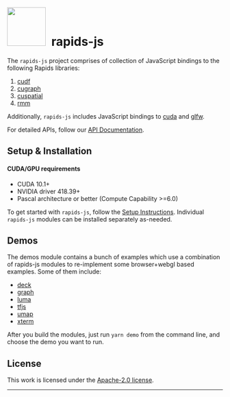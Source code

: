 # <div align="left"><img src="https://rapids.ai/assets/images/rapids_logo.png" width="90px"/>&nbsp; rapids-js


The `rapids-js` project comprises of collection of JavaScript bindings to the following Rapids libraries:
1. [cudf](https://github.com/rapidsai/cudf)
2. [cugraph](https://github.com/rapidsai/cugraph)
3. [cuspatial](https://github.com/rapidsai/cuspatial)
4. [rmm](https://github.com/rapidsai/rmm)

Additionally, `rapids-js` includes JavaScript bindings to [cuda](https://developer.nvidia.com/cuda-toolkit) and [glfw](https://github.com/glfw/glfw).

For detailed APIs, follow our [API Documentation](https://rapidsai.github.io/rapids-js/).

## Setup & Installation

#### CUDA/GPU requirements
- CUDA 10.1+
- NVIDIA driver 418.39+
- Pascal architecture or better (Compute Capability >=6.0)


To get started with `rapids-js`, follow the [Setup Instructions](docs/setup.md). Individual `rapids-js` modules can be installed separately as-needed. 

## Demos

The demos module contains a bunch of examples which use a combination of rapids-js modules to re-implement some browser+webgl based examples. Some of them include:

- [deck](modules/demo/deck/)
- [graph](modules/demo/graph/)
- [luma](modules/demo/luma/)
- [tfjs](modules/demo/tfjs/)
- [umap](modules/demo/umap/)
- [xterm](modules/demo/xterm/)

After you build the modules, just run `yarn demo` from the command line, and choose the demo you want to run.


## License

This work is licensed under the [Apache-2.0 license](./LICENSE).

---
